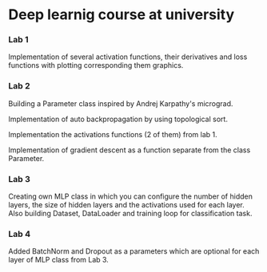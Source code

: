 # Deep learnig course at university

### Lab 1
 Implementation of several activation functions, their derivatives and loss functions with plotting corresponding them graphics.


### Lab 2
Building a Parameter class inspired by Andrej Karpathy's micrograd.

Implementation of auto backpropagation by using topological sort.

Implementation the activations functions (2 of them) from lab 1.

Implementation of gradient descent as a function separate from the class Parameter.


### Lab 3
Creating own MLP class in which you can configure the number of hidden layers, the size of hidden layers and the activations used for each layer. Also building Dataset, DataLoader and training loop for classification task.


### Lab 4
Added BatchNorm and Dropout as a parameters which are optional for each layer of MLP class from Lab 3.
